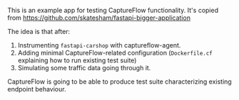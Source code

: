 This is an example app for testing CaptureFlow functionality.
It's copied from https://github.com/skatesham/fastapi-bigger-application


The idea is that after:
1. Instrumenting `fastapi-carshop` with captureflow-agent.
2. Adding minimal CaptureFlow-related configuration (`Dockerfile.cf` explaining how to run existing test suite)
3. Simulating some traffic data going through it.

CaptureFlow is going to be able to produce test suite characterizing existing endpoint behaviour.
